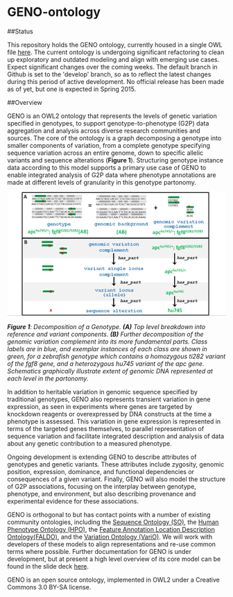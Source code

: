 GENO-ontology
=============

##Status

This repository holds the GENO ontology, currently housed in a single OWL file [here](src/ontology/geno.owl). The current ontology is undergoing significant refactoring to clean up exploratory and outdated modeling and align with emerging use cases. Expect significant changes over the coming weeks. The default branch in Github is set to the 'develop' branch, so as to reflect the latest changes during this period of active development. No official release has been made as of yet, but one is expected in Spring 2015.

##Overview

GENO is an OWL2 ontology that represents the levels of genetic variation specified in genotypes, to support genotype-to-phenotype (G2P) data aggregation and analysis across diverse research communities and sources. The core of the ontology is a graph decomposing a genotype into smaller components of variation, from a complete genotype specifying sequence variation across an entire genome, down to specific allelic variants and sequence alterations (**Figure 1**). Structuring genotype instance data according to this model supports a primary use case of GENO to enable integrated analysis of G2P data where phenotype annotations are made at different levels of granularity in this genotype partonomy. 

<img src="docs/genotype_partonomy_figure(1-20-15)V3.png"/> 

_**Figure 1**: Decomposition of a Genotype. **(A)** Top level breakdown into reference and variant components. **(B)** Further decomposition of the genomic variation complement into its more fundamental parts. Class labels are in blue, and exemplar instances of each class are shown in green, for a zebrafish genotype which contains a homozygous ti282 variant of the fgf8 gene, and a heterozygous hu745 variant of the apc gene. Schematics graphically illustrate extent of genomic DNA represented at each level in the partonomy._



In addition to heritable variation in genomic sequence specified by traditional genotypes, GENO also represents transient variation in gene expression, as seen in experiments where genes are targeted by knockdown reagents or overexpressed by DNA constructs at the time a phenotype is assessed. This variation in gene expression is represented in terms of the targeted genes themselves, to parallel representation of sequence variation and facilitate integrated description and analysis of data about any genetic contribution to a measured phenotype. 

Ongoing development is extending GENO to describe attributes of genotypes and genetic variants.  These attributes include zygosity, genomic position, expression, dominance, and functional dependencies or consequences of a given variant. Finally, GENO will also model the structure of G2P associations, focusing on the interplay between genotype, phenotype, and environment, but also describing provenance and experimental evidence for these associations. 

GENO  is orthogonal to but has contact points with a number of existing community ontologies, including the [Sequence Ontology (SO)](http://www.sequenceontology.org/), the [Human Phenotype Ontology (HPO)](http://www.human-phenotype-ontology.org/), the [Feature Annotation Location Description Ontology(FALDO)](https://github.com/JervenBolleman/FALDO), and the [Variation Ontology (VariO)](http://variationontology.org/). We will work with developers of these models to align representations and re-use common terms where possible. Further documentation for GENO is under development, but at present a high level overview of its core model can be found in the slide deck [here](http://www.slideshare.net/mhb120/brush-icbo-2013).

GENO is an open source ontology, implemented in OWL2 under a Creative Commons 3.0 BY-SA license.
